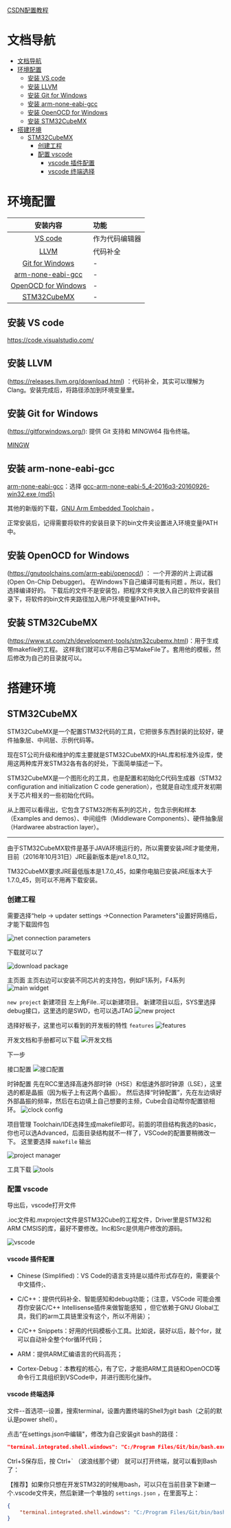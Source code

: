 [CSDN配置教程](https://blog.csdn.net/qq_33559992/article/details/97548915)

# 文档导航
- [文档导航](#文档导航)
- [环境配置](#环境配置)
  - [安装 VS code](#安装-vs-code)
  - [安装 LLVM](#安装-llvm)
  - [安装 Git for Windows](#安装-git-for-windows)
  - [安装 arm-none-eabi-gcc](#安装-arm-none-eabi-gcc)
  - [安装 OpenOCD for Windows](#安装-openocd-for-windows)
  - [安装 STM32CubeMX](#安装-stm32cubemx)
- [搭建环境](#搭建环境)
  - [STM32CubeMX](#stm32cubemx)
    - [创建工程](#创建工程)
    - [配置 vscode](#配置-vscode)
      - [vscode 插件配置](#vscode-插件配置)
      - [vscode 终端选择](#vscode-终端选择)


# 环境配置
| 安装内容 | 功能 |
| :--: | :-- |
| [VS code](#安装-vs-code) | 作为代码编辑器 |
| [LLVM](#安装-llvm) | 代码补全 |
| [Git for Windows](#安装-git-for-windows) | - |
| [arm-none-eabi-gcc](#安装-arm-none-eabi-gcc) | - |
| [OpenOCD for Windows](#安装-openocd-for-windows) | - |
| [STM32CubeMX](#安装-stm32cubemx) | - |


## 安装 VS code
https://code.visualstudio.com/

## 安装 LLVM
(https://releases.llvm.org/download.html) ：代码补全，其实可以理解为 Clang。安装完成后，将路径添加到环境变量里。


## 安装 Git for Windows
(https://gitforwindows.org/): 提供 Git 支持和 MINGW64 指令终端。

[MINGW](https://sourceforge.net/projects/mingw/files/latest/download?source=files)

## 安装 arm-none-eabi-gcc
[arm-none-eabi-gcc](https://launchpad.net/gcc-arm-embedded/+download)：选择  [gcc-arm-none-eabi-5_4-2016q3-20160926-win32.exe (md5)](https://launchpadlibrarian.net/287101671/gcc-arm-none-eabi-5_4-2016q3-20160926-win32.exe)

其他的新版的下载，[GNU Arm Embedded Toolchain](https://developer.arm.com/tools-and-software/open-source-software/developer-tools/gnu-toolchain/gnu-rm/downloads) 。

正常安装后，记得需要将软件的安装目录下的bin文件夹设置进入环境变量PATH中。

## 安装 OpenOCD for Windows
(https://gnutoolchains.com/arm-eabi/openocd/) ：
一个开源的片上调试器(Open On-Chip Debugger)。
在Windows下自己编译可能有问题 。所以，我们选择编译好的。
下载后的文件不是安装包，把程序文件夹放入自己的软件安装目录下，将软件的bin文件夹路径加入用户环境变量PATH中。

## 安装 STM32CubeMX
(https://www.st.com/zh/development-tools/stm32cubemx.html)：用于生成带makefile的工程。
这样我们就可以不用自己写MakeFile了。套用他的模板，然后修改为自己的目录就可以。



# 搭建环境
## STM32CubeMX
STM32CubeMX是一个配置STM32代码的工具，它把很多东西封装的比较好，硬件抽象层、中间层、示例代码等。

现在ST公司升级和维护的库主要就是STM32CubeMX的HAL库和标准外设库，使用这两种库开发STM32各有各的好处，下面简单描述一下。

STM32CubeMX是一个图形化的工具，也是配置和初始化C代码生成器（STM32 configuration and initialization C code generation），也就是自动生成开发初期关于芯片相关的一些初始化代码。

从上图可以看得出，它包含了STM32所有系列的芯片，包含示例和样本（Examples and demos）、中间组件（Middleware Components）、硬件抽象层（Hardwaree abstraction layer）。


---
由于STM32CubeMX软件是基于JAVA环境运行的，所以需要安装JRE才能使用，目前（2016年10月31日）JRE最新版本是jre1.8.0_112。

TM32CubeMX要求JRE最低版本是1.7.0_45，如果你电脑已安装JRE版本大于1.7.0_45，则可以不用再下载安装。


### 创建工程
需要选择“help -> updater settings ->Connection Parameters"设置好网络后，才能下载固件包

![net connection parameters](img/stm32cubemx/net_connection_parameters.png)

下载就可以了

![download package](img/stm32cubemx/download_packages.png)

主页面
主页右边可以安装不同芯片的支持包，例如F1系列，F4系列
![main widget](img/stm32cubemx/main_widget.png)

`new project` 新建项目
左上角File..可以新建项目。
新建项目以后，SYS里选择debug接口，这里选的是SWD，也可以选JTAG
![new project](img/stm32cubemx/new_project.png)

选择好板子，这里也可以看到的开发板的特性 `features` 
![features](img/stm32cubemx/features.png)


开发文档和手册都可以下载
![开发文档](img/stm32cubemx/docs_resources.png)

下一步

接口配置
![接口配置](img/stm32cubemx/pinout_config.png)

时钟配置
先在RCC里选择高速外部时钟（HSE）和低速外部时钟源（LSE），这里选的都是晶振（因为板子上有这两个晶振）。
然后选择“时钟配置”，先在左边填好外部晶振的频率，然后在右边填上自己想要的主频，Cube会自动帮你配置锁相环。
![clock config](img/stm32cubemx/clock_config.png)

项目管理
Toolchain/IDE选择生成makefile即可。前面的项目结构我选的basic，你也可以选Advanced，后面目录结构就不一样了，VSCode的配置要稍微改一下。
这里要选择 ``makefile`` 输出

![project manager](img/stm32cubemx/project_manager.png)

工具下载
![tools](img/stm32cubemx/tools_download.png)


### 配置 vscode

导出后，vscode打开文件

.ioc文件和.mxproject文件是STM32Cube的工程文件，Driver里是STM32和ARM CMSIS的库，最好不要修改。Inc和Src是供用户修改的源码。

![vscode](img/stm32cubemx/project_in_vscode.png)

#### vscode 插件配置
- Chinese (Simplified)：VS Code的语言支持是以插件形式存在的，需要装个中文插件;、

- C/C++：提供代码补全、智能感知和debug功能；（注意，VSCode 可能会推荐你安装C/C++ Intellisense插件来做智能感知 ，但它依赖于GNU Global工具，我们的arm工具链里没有这个，所以不用装）；

- C/C++ Snippets：好用的代码模板小工具。比如说，装好以后，敲个for，就可以自动补全整个for循环代码；

- ARM：提供ARM汇编语言的代码高亮；

- Cortex-Debug：本教程的核心，有了它，才能把ARM工具链和OpenOCD等命令行工具组织到VSCode中，并进行图形化操作。

#### vscode 终端选择
文件--首选项--设置，搜索terminal，设置内置终端的Shell为git bash（之前的默认是power shell）。

点击“在settings.json中编辑"，修改为自己安装git bash的路径：
```json
"terminal.integrated.shell.windows": "C:/Program Files/Git/bin/bash.exe",
```
Ctrl+S保存后，按 Ctrl+` （波浪线那个键） 就可以打开终端，就可以看到Bash了：

【推荐】如果你只想在开发STM32的时候用bash，可以只在当前目录下新建一个.vscode文件夹，然后新建一个单独的 `settings.json` ，在里面写上：
```json
{
    "terminal.integrated.shell.windows": "C:/Program Files/Git/bin/bash.exe"
}
```


